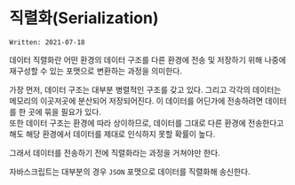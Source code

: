 # 직렬화(Serialization)

`Written: 2021-07-18`

데이터 직렬화란 어떤 환경의 데이터 구조를 다른 환경에 전송 및 저장하기 위해 나중에 재구성할 수 있는 포맷으로 변환하는 과정을 의미한다.

가장 먼저, 데이터 구조는 대부분 병렬적인 구조를 갖고 있다. 그리고 각각의 데이터는 메모리의 이곳저곳에 분산되어 저장되어진다. 이 데이터를 어딘가에 전송하려면 데이터를 한 곳에 묶을 필요가 있다.  
또한 데이터 구조는 환경에 따라 상이하므로, 데이터를 그대로 다른 환경에 전송한다고 해도 해당 환경에서 데이터를 제대로 인식하지 못할 확률이 높다.

그래서 데이터를 전송하기 전에 직렬화라는 과정을 거쳐야만 한다.

자바스크립트는 대부분의 경우 `JSON` 포맷으로 데이터를 직렬화해 송신한다.
